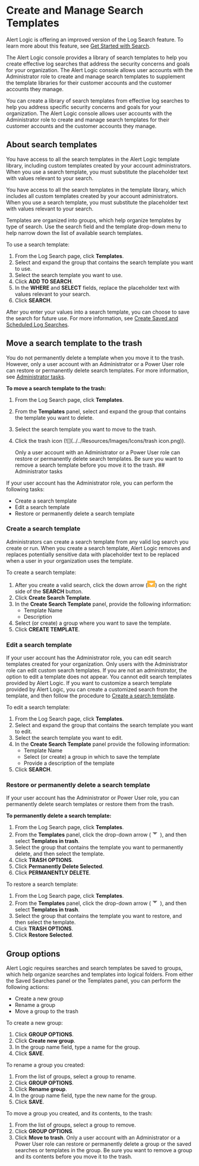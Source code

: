 # Create and Manage Search Templates

Alert Logic is offering an improved version of the Log Search feature. To learn more about this feature, see [Get Started with Search](../../get-started/search-a.md).

The Alert Logic console  provides a library of search templates to help you create effective log searches that address the security concerns and goals for your organization. The Alert Logic console allows user accounts with the Administrator role to create and manage search templates to supplement the template libraries for their customer accounts and the customer accounts they manage.

You can create a library of search templates  from effective log searches to help you address specific security concerns and goals for your organization. The Alert Logic console allows user accounts with the Administrator role to create and manage search templates for their customer accounts and the customer accounts they manage.

## About search templates

You have access to all the search templates in the Alert Logic template library, including custom templates created by your account administrators. When you use a search template, you must substitute the placeholder text with values relevant to your search.

You have access to all the search templates in the  template library, which includes all custom templates created by your account administrators. When you use a search template, you must substitute the placeholder text with values relevant to your search.

Templates are organized into groups, which help organize templates by type of search. Use the search field and the template drop-down menu to help narrow down the list of available search templates.

To use a search template:

1. From the Log Search page, click **Templates**.
2. Select and expand the group that contains the search template you want to use.
3. Select the search template you want to use.
4. Click **ADD TO SEARCH**.
5. In the **WHERE** and **SELECT** fields, replace the placeholder text with values relevant to your search.
6. Click **SEARCH**.

After you enter your values into a search template, you can choose to save the search for future use. For more information, see [Create Saved and Scheduled Log Searches](save-schedule.md).

## Move a search template to the trash

You do not permanently delete a template when you move it to the trash. However, only a user account with an Administrator or a Power User role can restore or permanently delete search templates. For more information, see [Administrator tasks](#admin-tasks).

**To move a search template to the trash:**

1. From the Log Search page, click **Templates**.
2. From the **Templates** panel, select and expand the group that contains the template you want to delete.
3. Select the search template you want to move to the trash.
4. Click the trash icon (![](../../Resources/Images/Icons/trash icon.png)).

    Only a user account with an Administrator or a Power User role can restore or permanently delete search templates. Be sure you want to remove a search template before you move it to the trash.     ## Administrator tasks

If your user account has the Administrator role, you can perform the following tasks:

* Create a search template
* Edit a search template
* Restore or permanently delete a search template

### Create a search template

Administrators can create a search template from any valid log search you create or run. When you create a search template, Alert Logic removes and replaces potentially sensitive data with placeholder text to be replaced when a user in your organization uses the template.

To create a search template:

1. After you create a valid search, click the down arrow (![](../../Resources/Images/Icons/arrow-down-icon.png)) on the right side of the **SEARCH** button.
2. Click **Create Search Template**.
3. In the **Create Search Template** panel, provide the following information:
   * Template Name
   * Description
5. Select (or create) a group where you want to save the template.
6. Click **CREATE TEMPLATE**.

### Edit a search template

If your user account has the Administrator role, you can edit search templates created for your organization. Only users with the Administrator role can edit custom search templates. If you are not an administrator, the option to edit a template does not appear. You cannot edit search templates provided by Alert Logic. If you want to customize a search template provided by Alert Logic, you can create a customized search from the template, and then follow the procedure to [Create a search template](#Create).

To edit a search template:

1. From the Log Search page, click **Templates**.
2. Select and expand the group that contains the search template you want to edit.
3. Select the search template you want to edit.
4. In the **Create Search Template** panel provide the following information:
   * Template Name
   * Select (or create) a group in which to save the template
   * Provide a description of the template
6. Click **SEARCH**.

### Restore or permanently delete a search template

If your user account has the Administrator or Power User role, you can permanently delete search templates or restore them from the trash.

**To permanently delete a search template:**

1. From the Log Search page, click **Templates**.
2. From the **Templates** panel, click the drop-down arrow (![](../../Resources/Images/Icons/arrow-down-gray-icon.png) ), and then select **Templates in trash**.
3. Select the group that contains the template you want to permanently delete, and then select the template.
4. Click **TRASH OPTIONS**.
5. Click **Permanently Delete Selected**.
6. Click **PERMANENTLY DELETE**.

To restore a search template:

1. From the Log Search page, click **Templates**.
2. From the **Templates** panel, click the drop-down arrow (![](../../Resources/Images/Icons/arrow-down-gray-icon.png) ), and then select **Templates in trash**.
3. Select the group that contains the template you want to restore, and then select the template.
4. Click **TRASH OPTIONS**.
5. Click **Restore Selected**.

## Group options

Alert Logic requires searches and search templates be saved to groups, which help organize searches and templates into logical folders. From either the Saved Searches panel or the Templates panel, you can perform the following actions:

* Create a new group
* Rename a group
* Move a group to the trash

To create a new group:

1. Click **GROUP OPTIONS**.
2. Click **Create new group**.
3. In the group name field, type a name for the group.
4. Click **SAVE**.

To rename a group you created:

1. From the list of groups, select a group to rename.
2. Click **GROUP OPTIONS**.
3. Click **Rename group**.
4. In the group name field, type the new name for the group.
5. Click **SAVE**.

To move a group you created, and its contents, to the trash:

1. From the list of groups, select a group to remove.
2. Click **GROUP OPTIONS**.
3. Click **Move to trash**.				Only a user account with an Administrator or a Power User role can restore or permanently delete a group or the saved searches or templates in the group. Be sure you want to remove a group and its contents before you move it to the trash.
